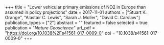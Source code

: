 +++
title = "Lower vehicular primary emissions of NO2 in Europe than assumed in policy projections"
date = 2017-11-01
authors = ["Stuart K. Grange", "Alastair C. Lewis", "Sarah J. Moller", "David C. Carslaw"]
publication_types = ["2"]
abstract = ""
featured = false
selected = true
publication = "*Nature Geoscience*"
url_pdf = "https://doi.org/10.1038%2Fs41561-017-0009-0"
doi = "10.1038/s41561-017-0009-0"
+++


